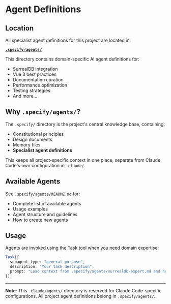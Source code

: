 # Agent Definitions

## Location

All specialist agent definitions for this project are located in:

**[`.specify/agents/`](../../.specify/agents/)**

This directory contains domain-specific AI agent definitions for:
- SurrealDB integration
- Vue 3 best practices
- Documentation curation
- Performance optimization
- Testing strategies
- And more...

## Why `.specify/agents/`?

The `.specify/` directory is the project's central knowledge base, containing:
- Constitutional principles
- Design documents
- Memory files
- **Specialist agent definitions**

This keeps all project-specific context in one place, separate from Claude Code's own configuration in `.claude/`.

## Available Agents

See [`.specify/agents/README.md`](../../.specify/agents/README.md) for:
- Complete list of available agents
- Usage examples
- Agent structure and guidelines
- How to create new agents

## Usage

Agents are invoked using the Task tool when you need domain expertise:

```typescript
Task({
  subagent_type: "general-purpose",
  description: "Your task description",
  prompt: "Load context from .specify/agents/surrealdb-expert.md and help with..."
});
```

---

**Note**: This `.claude/agents/` directory is reserved for Claude Code-specific configurations. All project agent definitions belong in `.specify/agents/`.
